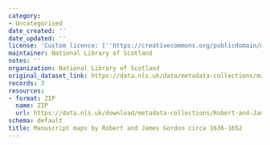 ```yaml
---
category:
- Uncategorised
date_created: ''
date_updated: ''
license: 'Custom licence: [''https://creativecommons.org/publicdomain/mark/1.0/'']'
maintainer: National Library of Scotland
notes: ''
organization: National Library of Scotland
original_dataset_link: https://data.nls.uk/data/metadata-collections/manuscripts-robert-james-gordon/
records: 3
resources:
- format: ZIP
  name: ZIP
  url: https://data.nls.uk/download/metadata-collections/Robert-and-James-Gordon-Manuscript-Maps.zip
schema: default
title: Manuscript maps by Robert and James Gordon circa 1636-1652
---
```


